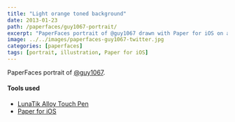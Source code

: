 ```yaml
---
title: "Light orange toned background"
date: 2013-01-23
path: /paperfaces/guy1067-portrait/
excerpt: "PaperFaces portrait of @guy1067 drawn with Paper for iOS on an iPad."
image: ../../images/paperfaces-guy1067-twitter.jpg
categories: [paperfaces]
tags: [portrait, illustration, Paper for iOS]
---
```


PaperFaces portrait of [@guy1067](https://twitter.com/guy1067).

#### Tools used

- [LunaTik Alloy Touch Pen](https://www.amazon.com/gp/product/B00821TR7G/ref=as_li_ss_tl?ie=UTF8&tag=mademist-20&linkCode=as2&camp=1789&creative=390957&creativeASIN=B00821TR7G)
- [Paper for iOS](https://paper.bywetransfer.com/)

